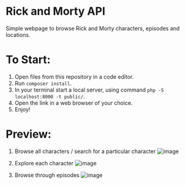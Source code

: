 # Rick and Morty API

Simple webpage to browse Rick and Morty characters, episodes and locations.

# To Start:

1. Open files from this repository in a code editor.
2. Run ```composer install```.
3. In your terminal start a local server, using command ```php -S localhost:8000 -t public/```.
4. Open the link in a web browser of your choice.
5. Enjoy!

# Preview:

1. Browse all characters / search for a particular character
![image](https://github.com/liivaq/Rick-and-Morty/assets/123387229/5b98d400-ae58-4635-b870-6df56ddbf927)

2. Explore each character
![image](https://github.com/liivaq/Rick-and-Morty/assets/123387229/e8993b7f-c2b4-402c-94e1-de9fdf5092a4)

3. Browse through episodes
![image](https://github.com/liivaq/Rick-and-Morty/assets/123387229/7675839a-3acf-4071-960c-b5fc2e9b6930)


